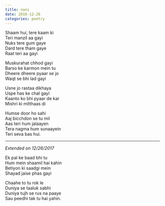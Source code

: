 ```yaml
---
title: nani
date: 2016-12-26
categories: poetry
---
```


Shaam hui, tere kaam ki<br/>
Teri manzil aa gayi<br/>
Nuks tere gum gaye<br/>
Dard tere tham gaye<br/>
Raat teri aa gayi<br/>

Muskurahat chhod gayi<br/>
Barso ke karmon mein tu<br/>
Dheere dheere pyaar se jo<br/>
Waqt se bhi lad gayi<br/>

Usne jo rastaa dikhaya<br/>
Uspe has ke chal gayi<br/>
Kaanto ko bhi pyaar de kar<br/>
Mishri ki mitthaas di<br/>

Humse door ho sahi<br/>
Aaj bicchdon se tu mil<br/>
Aas teri hum jalaayen<br/>
Tera nagma hum sunaayein<br/>
Teri seva bas hui.<br/>

---

_Extended on 12/26/2017_

Ek pal ke baad bhi tu<br />
Hum mein shaamil hai kahin<br />
Betiyon ki saadgi mein<br />
Shayad jaise phas gayi<br />

Chaahe to tu rok le<br />
Duniya se taaluk sabhi<br />
Duniya tujh se rus na paaye<br />
Sau peedhi tak tu hai yahin.<br />
